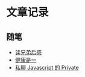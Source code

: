 # 文章记录

## 随笔

-   [读兄弟后感](https://love2ai.com/2017/10/08/%E8%AF%BB%E3%80%8A%E5%85%84%E5%BC%9F%E3%80%8B%E5%90%8E%E6%84%9F/)
-   [健康是一](https://love2ai.com/2018/12/28/%E5%81%A5%E5%BA%B7%E6%98%AF%E4%B8%80/)
-   [私聊 Javascript 的 Private](https://love2ai.com/2019/03/06/%E7%A7%81%E8%81%8AJavascript%E7%9A%84Private/)
